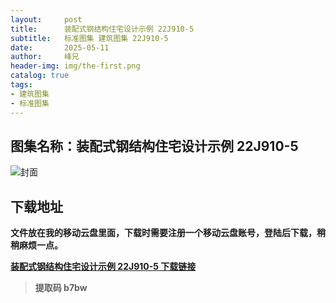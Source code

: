 ```yaml
---
layout:     post
title:      装配式钢结构住宅设计示例 22J910-5
subtitle:   标准图集 建筑图集 22J910-5
date:       2025-05-11
author:     峰兄
header-img: img/the-first.png
catalog: true
tags:
- 建筑图集
- 标准图集
---
```

## 图集名称：装配式钢结构住宅设计示例 22J910-5
![封面](https://pic1.imgdb.cn/item/68205fe458cb8da5c8ebbcd1.jpg)

## 下载地址 ##
**文件放在我的移动云盘里面，下载时需要注册一个移动云盘账号，登陆后下载，稍稍麻烦一点。**  
  
[**装配式钢结构住宅设计示例 22J910-5 下载链接**](https://caiyun.139.com/m/i?2nc6qeAhQa2m2)

> **提取码 b7bw**

